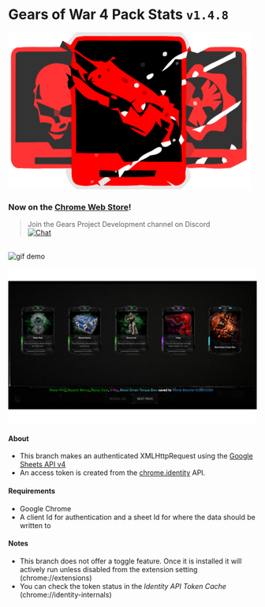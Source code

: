 # Gears of War 4 Pack Stats `v1.4.8`

![logo](https://github.com/TheanosLearning/Gears4PackStats/raw/authxhr/images/cards-red-svg.png)

### Now on the [Chrome Web Store](https://chrome.google.com/webstore/detail/gears-of-war-4-pack-stats/mlnjmcoibfinbdillhmmnpodpfgihlgg)!

> Join the Gears Project Development channel on Discord <br> [![Chat](https://img.shields.io/badge/chat-on%20discord-7289da.svg)](https://discord.gg/9yhnD)

<br>![gif demo](https://media.giphy.com/media/gpy8DXmK7qF68/giphy.gif)


![demo](https://github.com/TheanosLearning/Gears4PackStats/raw/authxhr/images/authxhr-demo.png)

#### About
* This branch makes an authenticated XMLHttpRequest using the [Google Sheets API v4](https://developers.google.com/sheets/api/reference/rest/)
* An access token is created from the [chrome.identity](https://developer.chrome.com/apps/identity) API.

#### Requirements
* Google Chrome
* A client Id for authentication and a sheet Id for where the data should be written to

#### Notes
* This branch does not offer a toggle feature. Once it is installed it will actively run unless disabled from the extension setting (chrome://extensions)
* You can check the token status in the _Identity API Token Cache_ (chrome://identity-internals)
